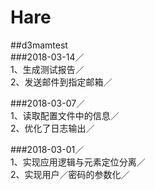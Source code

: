 # Hare
##d3mamtest<br>
###2018-03-14／<br>
1、生成测试报告／<br>
2、发送邮件到指定邮箱／<br>

###2018-03-07／<br>
1、读取配置文件中的信息／<br>
2、优化了日志输出／<br>

###2018-03-01／<br>
1、实现应用逻辑与元素定位分离／<br>
2、实现用户／密码的参数化／<br>


